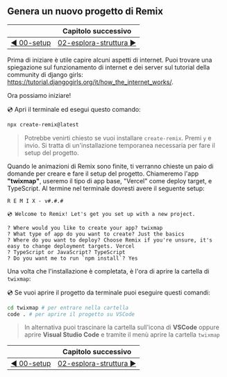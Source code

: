 ## Genera un nuovo progetto di Remix

| | Capitolo successivo |
| --- | --- |
| [◀︎ 00-setup](../00-setup) | [02-esplora-struttura ▶︎](../02-esplora-struttura) |

Prima di iniziare è utile capire alcuni aspetti di internet. Puoi trovare una spiegazione sul funzionamento di internet e dei server sul tutorial della community di django girls: https://tutorial.djangogirls.org/it/how_the_internet_works/.

Ora possiamo iniziare!

💿 Apri il terminale ed esegui questo comando:

```sh
npx create-remix@latest
```

> Potrebbe venirti chiesto se vuoi installare `create-remix`. Premi `y` e invio. Si tratta di un'installazione temporanea necessaria per fare il setup del progetto.

Quando le animazioni di Remix sono finite, ti verranno chieste un paio di domande per creare e fare il setup del progetto. Chiameremo l'app **"twixmap"**, useremo il tipo di app base,  "Vercel" come deploy target, e TypeScript. Al termine nel terminale dovresti avere il seguente setup:

```
R E M I X - v#.#.#

💿 Welcome to Remix! Let's get you set up with a new project.

? Where would you like to create your app? twixmap
? What type of app do you want to create? Just the basics
? Where do you want to deploy? Choose Remix if you're unsure, it's easy to change deployment targets. Vercel
? TypeScript or JavaScript? TypeScript
? Do you want me to run `npm install`? Yes
```

Una volta che l'installazione è completata, è l'ora di aprire la cartella di `twixmap`:

💿 Se vuoi aprire il progetto da terminale puoi eseguire questi comandi: 

```sh
cd twixmap # per entrare nella cartella
code . # per aprire il progetto su VSCode

```

> In alternativa puoi trascinare la cartella sull'icona di **VSCode** oppure aprire **Visual Studio Code** e tramite il menù aprire la cartella `twixmap`

| | Capitolo successivo |
| --- | --- |
| [◀︎ 00-setup](../00-setup) | [02-esplora-struttura ▶︎](../02-esplora-struttura) |
